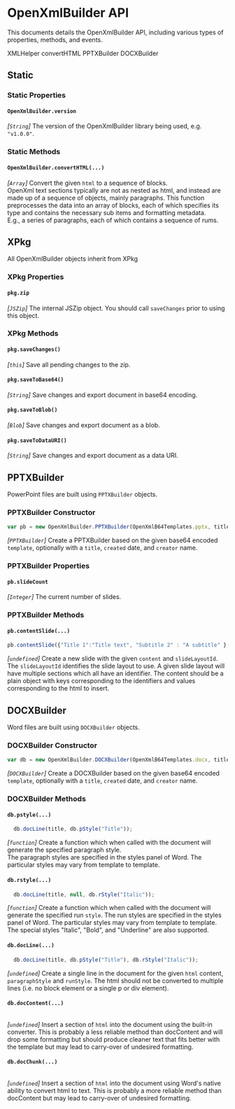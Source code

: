 # OpenXmlBuilder API

This documents details the OpenXmlBuilder API, including various types of properties, methods, and events.


XMLHelper
convertHTML
PPTXBuilder
DOCXBuilder

## Static

### Static Properties

#### `OpenXmlBuilder.version`

_[`String`]_ The version of the OpenXmlBuilder library being used, e.g. `"v1.0.0"`.

### Static Methods

#### `OpenXmlBuilder.convertHTML(...)`

_[`Array`]_ Convert the given `html` to a sequence of blocks.  
OpenXml text sections typically are not as nested as html, and instead are made up of a sequence of 
objects, mainly paragraphs.  This function preprocesses the data into an array of blocks, each of 
which specifies its type and contains the necessary sub items and formatting metadata.  
E.g., a series of paragraphs, each of which contains a sequence of rums.  


## XPkg

All OpenXmlBuilder objects inherit from XPkg

### XPkg Properties

#### `pkg.zip`

_[`JSZip`]_ The internal JSZip object.  You should call `saveChanges` prior to using this object.


### XPkg Methods

#### `pkg.saveChanges()`

_[`this`]_ Save all pending changes to the zip.


#### `pkg.saveToBase64()`

_[`String`]_ Save changes and export document in base64 encoding.


#### `pkg.saveToBlob()`

_[`Blob`]_ Save changes and export document as a blob.


#### `pkg.saveToDataURI()`

_[`String`]_ Save changes and export document as a data URI.



## PPTXBuilder

PowerPoint files are built using `PPTXBuilder` objects. 

### PPTXBuilder Constructor

```js
var pb = new OpenXmlBuilder.PPTXBuilder(OpenXmlB64Templates.pptx, title, created, creator); 
```

_[`PPTXBuilder`]_ Create a PPTXBuilder based on the given base64 encoded `template`, 
optionally with a `title`, `created` date, and `creator` name.


### PPTXBuilder Properties

#### `pb.slideCount`

_[`Integer`]_ The current number of slides.


### PPTXBuilder Methods

#### `pb.contentSlide(...)`

```js
pb.contentSlide({"Title 1":"Title text", "Subtitle 2" : "A subtitle" }, 1); 
```

_[`undefined`]_ Create a new slide with the given `content` and `slideLayoutId`.  
The `slideLayoutId` identifies the slide layout to use.  A given slide layout will have
multiple sections which all have an identifier.  The content should be a plain object with 
keys corresponding to the identifiers and values corresponding to the html to insert.  


## DOCXBuilder

Word files are built using `DOCXBuilder` objects. 

### DOCXBuilder Constructor

```js
var db = new OpenXmlBuilder.DOCXBuilder(OpenXmlB64Templates.docx, title, created, creator); 
```

_[`DOCXBuilder`]_ Create a DOCXBuilder based on the given base64 encoded `template`, 
optionally with a `title`, `created` date, and `creator` name.


### DOCXBuilder Methods

#### `db.pstyle(...)`

```js
  db.docLine(title, db.pStyle("Title")); 
```

_[`function`]_ Create a function which when called with the document will generate the specified paragraph style.  
The paragraph styles are specified in the styles panel of Word.  The particular styles may vary from 
template to template.  


#### `db.rstyle(...)`

```js
  db.docLine(title, null, db.rStyle("Italic")); 
```

_[`function`]_ Create a function which when called with the document will generate the specified run `style`.  The run
styles are specified in the styles panel of Word.  The particular styles may vary from template to 
template.  The special styles "Italic", "Bold", and "Underline" are also supported.  


#### `db.docLine(...)`

```js
  db.docLine(title, db.pStyle("Title"), db.rStyle("Italic")); 
```

_[`undefined`]_ Create a single line in the document for the given `html` content, `paragraphStyle` 
and `runStyle`.  The html should not be converted to multiple lines (i.e. no block element or a single 
p or div element).  


#### `db.docContent(...)`

```js
```

_[`undefined`]_ Insert a section of `html` into the document using the built-in converter.  This is 
probably a less reliable method than docContent and will drop some formatting but should produce cleaner
text that fits better with the template but may lead to carry-over of undesired formatting.  


#### `db.docChunk(...)`

```js
```

_[`undefined`]_ Insert a section of `html` into the document using Word's native ability to convert
html to text.  This is probably a more reliable method than docContent but may lead to carry-over 
of undesired formatting.  


